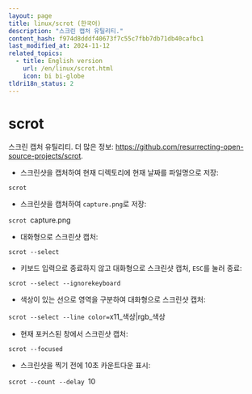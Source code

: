 ```yaml
---
layout: page
title: linux/scrot (한국어)
description: "스크린 캡처 유틸리티."
content_hash: f974d8dddf40673f7c55c7fbb7db71db40cafbc1
last_modified_at: 2024-11-12
related_topics:
  - title: English version
    url: /en/linux/scrot.html
    icon: bi bi-globe
tldri18n_status: 2
---
```

# scrot

스크린 캡처 유틸리티.
더 많은 정보: <https://github.com/resurrecting-open-source-projects/scrot>.

- 스크린샷을 캡처하여 현재 디렉토리에 현재 날짜를 파일명으로 저장:

`scrot`

- 스크린샷을 캡처하여 `capture.png`로 저장:

`scrot `<span class="tldr-var badge badge-pill bg-dark-lm bg-white-dm text-white-lm text-dark-dm font-weight-bold">capture.png</span>

- 대화형으로 스크린샷 캡처:

`scrot --select`

- 키보드 입력으로 종료하지 않고 대화형으로 스크린샷 캡처, `ESC`를 눌러 종료:

`scrot --select --ignorekeyboard`

- 색상이 있는 선으로 영역을 구분하여 대화형으로 스크린샷 캡처:

`scrot --select --line color=`<span class="tldr-var badge badge-pill bg-dark-lm bg-white-dm text-white-lm text-dark-dm font-weight-bold">x11_색상|rgb_색상</span>

- 현재 포커스된 창에서 스크린샷 캡처:

`scrot --focused`

- 스크린샷을 찍기 전에 10초 카운트다운 표시:

`scrot --count --delay `<span class="tldr-var badge badge-pill bg-dark-lm bg-white-dm text-white-lm text-dark-dm font-weight-bold">10</span>
